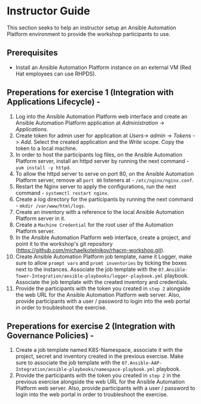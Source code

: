 # Instructor Guide

This section seeks to help an instructor setup an Ansible Automation Platform environment to provide the workshop participants to use.

## Prerequisites
* Install an Ansible Automation Platform instance on an external VM (Red Hat employees can use RHPDS).

## Preperations for exercise 1 (Integration with Applications Lifecycle) -
1. Log into the Ansible Automation Platform web interface and create an Ansible Automation Platform application at _Administration_ -> _Applications_.
2. Create token for admin user for application at _Users_-> _admin_ -> _Tokens_ -> _Add_. Select the created application and the _Write_ scope. Copy the token to a local machine.
3. In order to host the participants log files, on the Ansible Automation Platform server, install an httpd server by running the next command - `yum install -y httpd`.
4. To allow the httpd server to serve on port 80, on the Ansible Automation Platform server, remove all `port 80` listeners at - `/etc/nginx/nginx.conf`.
5. Restart the Nginx server to apply the configurations, run the next command - `systemctl restart nginx`.
6. Create a log directory for the participants by running the next command - `mkdir /var/www/html/logs`.
7. Create an inventory with a reference to the local Ansible Automation Platform server in it.
8. Create a `Machine Credential` for the root user of the Automation Platform server.
9. In the Ansible Automation Platform web interface, create a project, and point it to the workshop's git repository (https://github.com/michaelkotelnikov/rhacm-workshop.git).
10. Create Ansible Automation Platform job template, name it Logger, make sure to allow `prompt vars` and `promt inventories` by ticking the boxes next to the instances. Associate the job template with the `07.Ansible-Tower-Integration/ansible-playbooks/logger-playbook.yml` playbook. Associate the job template with the created inventory and credentials.
11. Provide the participants with the token you created in `step 2` alongside the web URL for the Ansible Automation Platform web server. Also, provide participants with a user / password to login into the web portal in order to troubleshoot the exercise.

## Preperations for exercise 2 (Integration with Governance Policies) -
1. Create a job template named K8S-Namespace, associate it with the project, secret and inventory created in the previous exercise. Make sure to associate the job template with the `07.Ansible-AAP-Integration/ansible-playbooks/namespace-playbook.yml` playbook.
2. Provide the participants with the token you created in `step 2` in the previous exercise alongside the web URL for the Ansible Automation Platform web server. Also, provide participants with a user / password to login into the web portal in order to troubleshoot the exercise.
